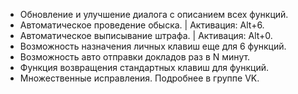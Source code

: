 - Обновление и улучшение диалога с описанием всех функций.
- Автоматическое проведение обыска. | Активация: Alt+6.
- Автоматическое выписывание штрафа. | Активация: Alt+0.
- Возможность назначения личных клавиш еще для 6 функций.
- Возможность авто отправки докладов раз в N минут.
- Функция возвращения стандартных клавиш для функций.
- Множественные исправления. Подробнее в группе VK.
